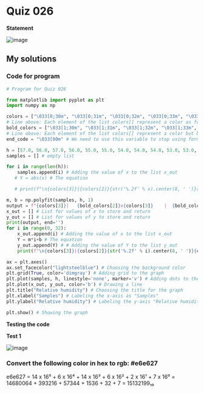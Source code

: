 # Quiz 026
**Statement**

![image](https://user-images.githubusercontent.com/111758436/202620578-9d3ab0fa-9a7f-4d99-bce3-0cf8a3e37e78.png)

## My solutions
### Code for program
```.py
# Program for Quiz 026

from matplotlib import pyplot as plt
import numpy as np

colors = ["\033[0;30m", "\033[0;31m", "\033[0;32m", "\033[0;33m", "\033[0;34m", "\033[0;35m", "\033[0;36m", "\033[0;37m"]
# Line above: Each element of the list colors[] represent a color as follows: black, red, green, yellow, blue, purple, cyan, white
bold_colors = ["\033[1;30m", "\033[1;31m", "\033[1;32m", "\033[1;33m", "\033[1;34m", "\033[1;35m", "\033[1;36m", "\033[1;37m"]
# Line above: Each element of the list colors[] represent a color but bold as follows: black, red, green, yellow, blue, purple, cyan, white
end_code = "\033[00m" # We need to use this variable to stop using formatting text (coloring in this code)

h = [57.0, 56.0, 57.0, 56.0, 55.0, 55.0, 54.0, 54.0, 54.0, 53.0, 53.0, 54.0, 53.0, 53.0, 52.0, 52.0, 51.0, 51.0, 51.0, 50.0, 50.0, 49.0, 50.0, 49.0, 49.0, 48.0, 49.0, 49.0, 48.0, 48.0, 48.0, 49.0]
samples = [] # empty list

for i in range(len(h)):
    samples.append(i) # Adding the value of x to the list x_out
   # Y = abs(x) # The equation

   # print(f"\n{colors[3]}|{colors[2]}{str('%.2f' % x).center(8, ' ')}{colors[3]}|{colors[1]}{str('%.2f' % Y).center(8, ' ')}{colors[3]}|", end='') # Printing the x and y, answer of the equation

m, b = np.polyfit(samples, h, 1)
output = f"{colors[3]}|   {bold_colors[2]}x{colors[3]}    |  {bold_colors[1]}y(x){colors[3]}  |" # Heading text
x_out = [] # List for values of x to store and return
y_out = [] # List for values of y to store and return
print(output, end='')
for i in range(0, 32):
    x_out.append(i) # Adding the value of x to the list x_out
    Y = m*i+b # The equation
    y_out.append(Y) # # Adding the value of Y to the list y_out
    print(f"\n{colors[3]}|{colors[2]}{str('%.2f' % i).center(8, ' ')}{colors[3]}|{colors[1]}{str('%.2f' % (round(Y, 2))).center(8, ' ')}{colors[3]}|", end='') # Printing the x and y, answer of the equation

ax = plt.axes()
ax.set_facecolor("lightsteelblue") # Choosing the background color
plt.grid(True, color='dimgray') # Adding grid to the graph
plt.plot(samples, h, linestyle='none', marker='v') # Adding dots to the graph
plt.plot(x_out, y_out, color='b') # Drawing a line
plt.title("Relative humidity") # Choosing the title for the graph
plt.xlabel("Samples") # Labeling the x-axis as "Samples"
plt.ylabel("Relative humidity") # Labeling the y-axis "Relative humidity"

plt.show() # Showing the graph
```
**Testing the code**

**Test 1**

![image](https://user-images.githubusercontent.com/111758436/202622492-b12ee2ef-df20-4555-8a7e-d880f01eef93.png)

### Convert the following color in hex to rgb: #e6e627
e6e627 = 14 x 16⁵ + 6 x 16⁴ + 14 x 16³ + 6 x 16² + 2 x 16¹ + 7 x 16⁰ = 14680064 + 393216 + 57344 + 1536 + 32 + 7 = 15132199₁₀
